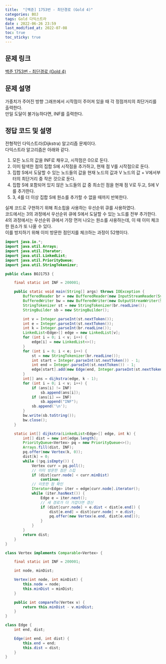 ```yaml
---
title:  "[백준] 1753번 - 최단경로 (Gold 4)"
categories: BOJ
tags: Gold 다익스트라
date : 2022-06-26 23:59
last_modified_at: 2022-07-08
toc: true
toc_sticky: true
---
```


## 문제 링크

[백준 1753번 - 최단경로 (Gold 4)](https://www.acmicpc.net/problem/1753)

## 문제 설명

가중치가 주어진 방향 그래프에서 시작점이 주어져 있을 때 각 정점까지의 최단거리를 출력한다.  
만일 도달이 불가능하다면, INF를 출력한다.

## 정답 코드 및 설명

전형적인 다익스트라(Dijkstra) 알고리즘 문제이다.  
다익스트라 알고리즘은 아래와 같다.

1. 모든 노드의 값을 INF로 채우고, 시작점은 0으로 둔다.
2. 이미 탐색한 점의 집합 S에 시작점을 추가하고, 현재 점 V를 시작점으로 둔다.
3. 집합 S에서 도달할 수 있는 노드들의 값을 현재 노드의 값과 V 노드의 값 + V에서부터의 최단거리 중 작은 것으로 둔다.
4. 집합 S에 포함되어 있지 않은 노드들의 값 중 최소인 점을 현재 점 V로 두고, S에 V를 추가한다.
5. 3, 4를 더 이상 집합 S에 원소를 추가할 수 없을 때까지 반복한다.

실제 코드로 구현하기 위해 최소힙을 사용하는 우선순위 큐를 사용하였다.  
코드에서는 3의 과정에서 우선순위 큐에 S에서 도달할 수 있는 노드를 전부 추가한다.  
4의 과정에서는 우선순위 큐에서 가장 먼저 나오는 원소를 사용하는데, 이 때 이미 체크한 원소가 또 나올 수 있다.  
이를 방지하기 위해 이미 방문한 점인지를 체크하는 과정이 52행이다.

```java
import java.io.*;
import java.util.Arrays;
import java.util.Iterator;
import java.util.LinkedList;
import java.util.PriorityQueue;
import java.util.StringTokenizer;

public class BOJ1753 {

    final static int INF = 200001;

    public static void main(String[] args) throws IOException {
        BufferedReader br = new BufferedReader(new InputStreamReader(System.in));
        BufferedWriter bw = new BufferedWriter(new OutputStreamWriter(System.out));
        StringTokenizer st = new StringTokenizer(br.readLine());
        StringBuilder sb = new StringBuilder();

        int v = Integer.parseInt(st.nextToken());
        int e = Integer.parseInt(st.nextToken());
        int k = Integer.parseInt(br.readLine());
        LinkedList<Edge>[] edge = new LinkedList[v];
        for (int i = 0; i < v; i++) {
            edge[i] = new LinkedList<>();
        }
        for (int i = 0; i < e; i++) {
            st = new StringTokenizer(br.readLine());
            int start = Integer.parseInt(st.nextToken()) - 1;
            int end = Integer.parseInt(st.nextToken()) - 1;
            edge[start].add(new Edge(end, Integer.parseInt(st.nextToken())));
        }
        int[] ans = dijkstra(edge, k - 1);
        for (int i = 0; i < v; i++) {
            if (ans[i] != INF)
                sb.append(ans[i]);
            if (ans[i] == INF)
                sb.append("INF");
            sb.append('\n');
        }
        bw.write(sb.toString());
        bw.close();
    }

    static int[] dijkstra(LinkedList<Edge>[] edge, int k) {
        int[] dist = new int[edge.length];
        PriorityQueue<Vertex> pq = new PriorityQueue<>();
        Arrays.fill(dist, INF);
        pq.offer(new Vertex(k, 0));
        dist[k] = 0;
        while (!pq.isEmpty()) {
            Vertex curr = pq.poll();
            // 이미 방문한 점은 스킵
            if (dist[curr.node] < curr.minDist)
                continue;
            // 이웃한 점 확인
            Iterator<Edge> iter = edge[curr.node].iterator();
            while (iter.hasNext()) {
                Edge e = iter.next();
                // 새 경로가 더 가깝다면 갱신
                if (dist[curr.node] + e.dist < dist[e.end]) {
                    dist[e.end] = dist[curr.node] + e.dist;
                    pq.offer(new Vertex(e.end, dist[e.end]));
                }
            }
        }
        return dist;
    }
}

class Vertex implements Comparable<Vertex> {

    final static int INF = 200001;

    int node, minDist;

    Vertex(int node, int minDist) {
        this.node = node;
        this.minDist = minDist;
    }

    public int compareTo(Vertex v) {
        return this.minDist - v.minDist;
    }
}

class Edge {
    int end, dist;

    Edge(int end, int dist) {
        this.end = end;
        this.dist = dist;
    }
}
```
